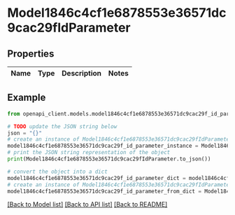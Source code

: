 # Model1846c4cf1e6878553e36571dc9cac29fIdParameter


## Properties

Name | Type | Description | Notes
------------ | ------------- | ------------- | -------------

## Example

```python
from openapi_client.models.model1846c4cf1e6878553e36571dc9cac29f_id_parameter import Model1846c4cf1e6878553e36571dc9cac29fIdParameter

# TODO update the JSON string below
json = "{}"
# create an instance of Model1846c4cf1e6878553e36571dc9cac29fIdParameter from a JSON string
model1846c4cf1e6878553e36571dc9cac29f_id_parameter_instance = Model1846c4cf1e6878553e36571dc9cac29fIdParameter.from_json(json)
# print the JSON string representation of the object
print(Model1846c4cf1e6878553e36571dc9cac29fIdParameter.to_json())

# convert the object into a dict
model1846c4cf1e6878553e36571dc9cac29f_id_parameter_dict = model1846c4cf1e6878553e36571dc9cac29f_id_parameter_instance.to_dict()
# create an instance of Model1846c4cf1e6878553e36571dc9cac29fIdParameter from a dict
model1846c4cf1e6878553e36571dc9cac29f_id_parameter_from_dict = Model1846c4cf1e6878553e36571dc9cac29fIdParameter.from_dict(model1846c4cf1e6878553e36571dc9cac29f_id_parameter_dict)
```
[[Back to Model list]](../README.md#documentation-for-models) [[Back to API list]](../README.md#documentation-for-api-endpoints) [[Back to README]](../README.md)


